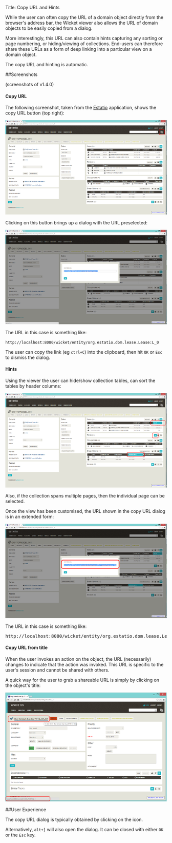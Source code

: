 Title: Copy URL and Hints

While the user can often copy the URL of a domain object directly from the browser's address bar, the Wicket viewer also allows the URL of domain objects to be easily copied from a dialog. 

More interestingly, this URL can also contain hints capturing any sorting or page numbering, or hiding/viewing of collections.  End-users can therefore share these URLs as a form of deep linking into a particular view on a domain object. 

The copy URL and hinting is automatic.

##Screenshots

(screenshots of v1.4.0)

#### Copy URL

The following screenshot, taken from the [Estatio](https://github.com/estatio/estatio) application, shows the copy URL button (top right):

<a href="images/copy-link/010-copy-link-button.png"><img src="images/copy-link/010-copy-link-button-940.png"/></a>

Clicking on this button brings up a dialog with the URL preselected:

<a href="images/copy-link/020-copy-link-dialog.png"><img src="images/copy-link/020-copy-link-dialog-940.png"/></a>

The URL in this case is something like:

    http://localhost:8080/wicket/entity/org.estatio.dom.lease.Lease:L_0

The user can copy the link (eg `ctrl+C`) into the clipboard, then hit `OK` or `Esc` to dismiss the dialog.

#### Hints

Using the viewer the user can hide/show collection tables, can sort the tables by header columns:

<a href="images/copy-link/030-hints.png"><img src="images/copy-link/030-hints-940.png"/></a>

Also, if the collection spans multiple pages, then the individual page can be selected.

Once the view has been customised, the URL shown in the copy URL dialog is in an extended form:

<a href="images/copy-link/040-copy-link-with-hints.png"><img src="images/copy-link/040-copy-link-with-hints-940.png"/></a>

The URL in this case is something like:

<pre>
http://localhost:8080/wicket/entity/org.estatio.dom.lease.Lease:L_0?hint-1:collectionContents-view=3&hint-1:collectionContents:collectionContents-3:table-DESCENDING=value&hint-1:collectionContents:collectionContents-3:table-pageNumber=0&hint-2:collectionContents-view=0&hint-2:collectionContents:collectionContents-2:table-pageNumber=0&hint-3:collectionContents-view=2&hint-3:collectionContents:collectionContents-2:table-pageNumber=0&hint-4:collectionContents-view=3&hint-4:collectionContents:collectionContents-3:table-ASCENDING=exerciseDate&hint-4:collectionContents:collectionContents-3:table-pageNumber=0&hint-5:collectionContents-view=0&hint-5:collectionContents:collectionContents-3:table-pageNumber=0
</pre>

#### Copy URL from title
    
When the user invokes an action on the object, the URL (necessarily) changes to indicate that the action was invoked.  This URL is specific to the user's session and cannot be shared with others.
    
A quick way for the user to grab a shareable URL is simply by clicking on the object's title:

<a href="images/copy-link/050-title-url.png"><img src="images/copy-link/050-title-url-940.png"/></a>


##User Experience

The copy URL dialog is typically obtained by clicking on the icon.

Alternatively, `alt+]` will also open the dialog.  It can be closed with either `OK` or the `Esc` key.


